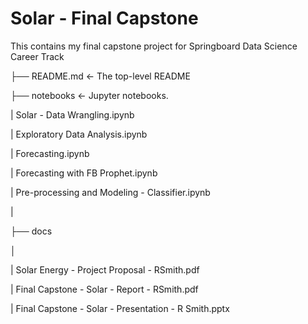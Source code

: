 # Solar - Final Capstone

This contains my final capstone project for Springboard Data Science Career Track

├── README.md           <- The top-level README 

├── notebooks           <- Jupyter notebooks. 

|     Solar - Data Wrangling.ipynb

|     Exploratory Data Analysis.ipynb

|     Forecasting.ipynb

|     Forecasting with FB Prophet.ipynb

|     Pre-processing and Modeling - Classifier.ipynb

|

├── docs            

│

|     Solar Energy - Project Proposal - RSmith.pdf

|     Final Capstone - Solar - Report - RSmith.pdf

|     Final Capstone - Solar - Presentation - R Smith.pptx

